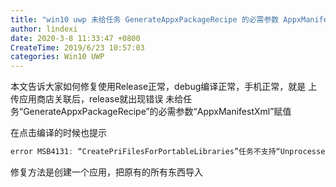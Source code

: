 ```yaml
---
title: "win10 uwp 未给任务 GenerateAppxPackageRecipe 的必需参数 AppxManifestXml 赋值"
author: lindexi
date: 2020-3-8 11:33:47 +0800
CreateTime: 2019/6/23 10:57:03
categories: Win10 UWP
---
```


本文告诉大家如何修复使用Release正常，debug编译正常，手机正常，就是 上传应用商店关联后，release就出现错误 未给任务“GenerateAppxPackageRecipe”的必需参数“AppxManifestXml”赋值

<!--more-->


<!-- CreateTime:2019/6/23 10:57:03 -->

<!-- csdn -->

在点击编译的时候也提示

```csharp
error MSB4131: “CreatePriFilesForPortableLibraries”任务不支持“UnprocessedReswFiles”
```

修复方法是创建一个应用，把原有的所有东西导入

